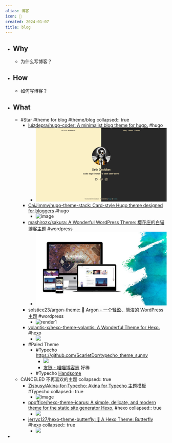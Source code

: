 ```yaml
---
alias: 博客
icon: 📝
created: 2024-01-07
title: blog
---
```


- ## Why
  - 为什么写博客？
- ## How
  - 如何写博客？
- ## What
  - #Star #theme for blog #theme/blog
    collapsed:: true
    - [luizdepra/hugo-coder: A minimalist blog theme for hugo.](https://github.com/luizdepra/hugo-coder/) #hugo
      - ![](https://github.com/luizdepra/hugo-coder/raw/main/images/screenshot.png)
    - [CaiJimmy/hugo-theme-stack: Card-style Hugo theme designed for bloggers](https://github.com/CaiJimmy/hugo-theme-stack) #hugo
      - ![image](https://user-images.githubusercontent.com/5889006/190859441-141b5f81-8483-40d2-bd96-ebf85616a46d.png)
    - [mashirozx/sakura: A Wonderful WordPress Theme: 樱花庄的白猫博客主题](https://github.com/mashirozx/Sakura/) #wordpress
      - ![Sakura](https://github.com/mashirozx/sakura/raw/3.x/screenshot.jpg)
    - [solstice23/argon-theme: 📖 Argon - 一个轻盈、简洁的 WordPress 主题](https://github.com/solstice23/argon-theme) #wordpress
      - ![render1](https://camo.githubusercontent.com/b13d4d2b26a80ed3996caf32d0f9ecea8de58c575445facb9550f54a623ddbc2/68747470733a2f2f63646e2e6a7364656c6976722e6e65742f67682f736f6c737469636532332f63646e406d61737465722f6172676f6e2d72656e6465722d736d616c6c2d312e6a7067)
    - [volantis-x/hexo-theme-volantis: A Wonderful Theme for Hexo.](https://github.com/volantis-x/hexo-theme-volantis) #hexo
      - ![](https://camo.githubusercontent.com/c5c4d551d756cf5e7ca9fdf9d01e722ef460e32b2ac4625fcdbef20281e4ddf5/68747470733a2f2f692e6c6f6c692e6e65742f323032302f30332f31382f585742476639354532743162646e6c2e6a7067)
    - #Paied Theme
      - #Typecho https://github.com/ScarletDor/typecho_theme_sunny
        - ![](https://raw.githubusercontent.com/ScarletDor/typecho_theme_sunny/master/screenshot.png)
        - [友链 - 喵喵博客志](https://www.mmbkz.cn/friends.html) 好棒
      - #Typecho [Handsome](https://www.ihewro.com/archives/489)
  - CANCELED 不再喜欢的主题
    collapsed:: true
    - [Zisbusy/Akina-for-Typecho: Akina for Typecho 主题模板](https://github.com/Zisbusy/Akina-for-Typecho) #Typecho
      collapsed:: true
      - ![image](https://github.com/Zisbusy/Akina-for-Typecho/raw/master/Akina-img/Akina.jpg)
    - [ppoffice/hexo-theme-icarus: A simple, delicate, and modern theme for the static site generator Hexo.](https://github.com/ppoffice/hexo-theme-icarus) #hexo
      collapsed:: true
      - ![](https://camo.githubusercontent.com/fd83d8c9f8b8dbe85686812e2e186dceec728bbabad2d331aa44e0bfeee8628c/68747470733a2f2f70706f66666963652e6769746875622e696f2f6865786f2d7468656d652d6963617275732f67616c6c6572792f707265766965772e706e673f31)
    - [jerryc127/hexo-theme-butterfly: 🦋 A Hexo Theme: Butterfly](https://github.com/jerryc127/hexo-theme-butterfly) #hexo
      collapsed:: true
      - ![](https://camo.githubusercontent.com/cc33313189cc45d475faff9b2c4a9c5d5e4289e48ee333704ba7f105c9d04e95/68747470733a2f2f63646e2e6a7364656c6976722e6e65742f67682f6a65727279633132372f43444e406d322f696d672f7468656d652d627574746572666c792d726561646d652e706e67)
-